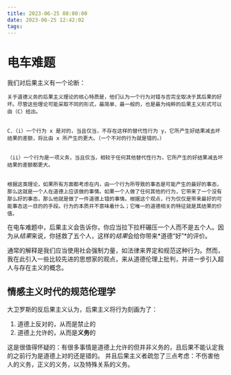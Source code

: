 ```yaml
---
title: 2023-06-25 08:00:00
date: 2023-06-25 12:42:02
tags:
---
```


# 电车难题

我们对后果主义有一个论断：

```
关于道德义务的后果主义理论的核心特质是，他们认为一个行为对错与否完全取决于其后果的好坏。尽管这些理论可能采取不同的形式，最简单、最一般的，也是最为纯粹的后果主义形式可以由（C）给出。


C．（i）一个行为 x 是对的，当且仅当，不存在这样的替代性行为 y，它所产生好结果减去坏结果的差额，将比由 x 所产生的更大。（一个不对的行为就是错的。）


（ii）一个行为是一项义务，当且仅当，相较于任何其他替代性行为，它所产生的好结果减去坏结果的差额都更大。


根据这类理论，如果所有方面都考虑在内，由一个行为所导致的事态是可能产生的最好的事态，那么这就是一个人在道德上应该做的事情。如果一个人做了任何其他的行为，它带来了一个没有那么好的事态，那么他就是做了一件道德上错的事情。根据这个观点，行为仅仅是带来最好的可能事态这一目的的手段。行为的本质并不意味着什么；它唯一的道德相关的特征就是其结果的价值。
```

在电车难题中，后果主义会告诉你，你应当拉下拉杆碾压一个人而不是五个人。因为从*结果*来说，你拯救了五个人，这样的*结果*会给你带来*道德“好”*的评价。

通常的解释是我们应当使用社会强制力量，如法律来界定和规范这种行为。然而，我在此引入一些比较先进的思想家的观点，来从道德伦理上批判，并进一步引入超人与存在主义的概念。

## 情感主义时代的规范伦理学

大卫罗斯的反后果主义认为，后果主义将行为刻画为了：

1. 道德上反对的，从而是禁止的
2. 道德上允许的，从而是**义务**的

这是很值得怀疑的：有很多事情是道德上允许的但并非义务的，且后果不能认定我的之前行为是道德上对的还是错的。
并且后果主义者疏忽了三点考虑：不伤害他人的义务，正义的义务，以及特殊关系的义务。

### 
